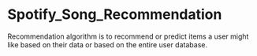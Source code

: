 # Spotify_Song_Recommendation
Recommendation algorithm is to recommend or predict items a user might like based on their data or based on the entire user database.
